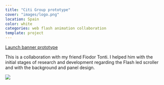 ```yaml
---
title: "Citi Group prototype"
cover: "images/logo.png"
location: Spain
color: white
categories: web flash animation collaboration
template: project
---
```


<p class="align-center">
<a class="btn" role="button" href="http://work.joanmira.com/webs/citigroup/" target="_blank">Launch banner prototype</a>
</p>

This is a collaboration with my friend Fiodor Tonti. I helped him with the initial stages of research and development regarding the Flash led scroller and with the background and panel design.

![](/work/citigroup/images/1.jpg)
